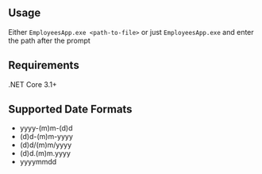 ## Usage

Either `EmployeesApp.exe <path-to-file>` or just
`EmployeesApp.exe` and enter the path after the prompt

## Requirements

.NET Core 3.1+

## Supported Date Formats

- yyyy-(m)m-(d)d
- (d)d-(m)m-yyyy
- (d)d/(m)m/yyyy
- (d)d.(m)m.yyyy
- yyyymmdd

